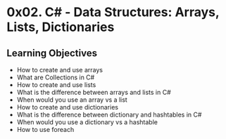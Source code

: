 # 0x02. C# - Data Structures: Arrays, Lists, Dictionaries

## Learning Objectives

+ How to create and use arrays
+ What are Collections in C#
+ How to create and use lists
+ What is the difference between arrays and lists in C#
+ When would you use an array vs a list
+ How to create and use dictionaries
+ What is the difference between dictionary and hashtables in C#
+ When would you use a dictionary vs a hashtable
+ How to use foreach